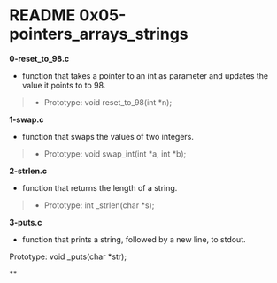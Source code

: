 # README 0x05-pointers_arrays_strings

**0-reset_to_98.c**
* function that takes a pointer to an int as parameter and updates the value it points to to 98.

> * Prototype: void reset_to_98(int *n);

**1-swap.c**
* function that swaps the values of two integers.

> * Prototype: void swap_int(int *a, int *b);

**2-strlen.c**
* function that returns the length of a string.

> * Prototype: int _strlen(char *s);

**3-puts.c**
* function that prints a string, followed by a new line, to stdout.

Prototype: void _puts(char *str);

**